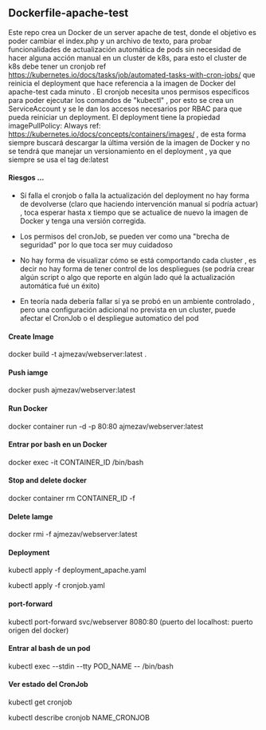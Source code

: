 ## Dockerfile-apache-test

Este repo crea un Docker de un server apache de test, donde el objetivo es poder cambiar el index.php y un archivo de texto, para probar funcionalidades de actualización automática de pods sin necesidad de hacer alguna acción manual en un cluster de k8s, para esto el cluster de k8s debe tener un cronjob ref https://kubernetes.io/docs/tasks/job/automated-tasks-with-cron-jobs/ que reinicia el deployment que hace referencia a la imagen de Docker del apache-test cada minuto . El cronjob necesita unos permisos específicos para poder ejecutar los comandos de "kubectl" , por esto se crea un ServiceAccount y se le dan los accesos necesarios por RBAC para que pueda reiniciar un deployment. El deployment tiene la propiedad         imagePullPolicy: Always ref: https://kubernetes.io/docs/concepts/containers/images/  , de esta forma siempre buscará descargar la última versión de la imagen de Docker y no se tendrá que manejar un versionamiento en el deployment , ya que siempre se usa el tag de:latest

#### Riesgos ...

* Sí falla el cronjob o falla la actualización del deployment no hay forma de devolverse (claro que haciendo intervención manual sí podría actuar) , toca esperar hasta x tiempo que se actualice de nuevo la imagen de Docker y tenga una versión corregida.

* Los permisos del cronJob, se pueden ver como una "brecha de seguridad" por lo que toca ser muy cuidadoso

* No hay forma de visualizar cómo se está comportando cada cluster , es decir no hay forma de tener control de los despliegues (se podría crear algún script o algo que reporte en algún lado qué la actualización automática fué un éxito)

* En teoría nada debería fallar sí ya se probó en un ambiente controlado , pero una configuración adicional no prevista en un cluster, puede afectar el CronJob o el despliegue automatico del pod


#### Create Image

docker build -t ajmezav/webserver:latest .

#### Push iamge

docker push ajmezav/webserver:latest

#### Run Docker

docker container run -d -p 80:80 ajmezav/webserver:latest

#### Entrar por bash en un Docker

docker exec -it CONTAINER_ID /bin/bash

#### Stop and delete docker

docker container rm CONTAINER_ID -f

#### Delete Iamge 

docker rmi -f ajmezav/webserver:latest

#### Deployment

kubectl apply -f deployment_apache.yaml

kubectl apply -f cronjob.yaml

#### port-forward

kubectl port-forward svc/webserver 8080:80 (puerto del localhost: puerto origen del docker)

#### Entrar al bash de un pod

kubectl exec --stdin --tty POD_NAME -- /bin/bash

#### Ver estado del CronJob

kubectl get cronjob

kubectl describe cronjob NAME_CRONJOB
